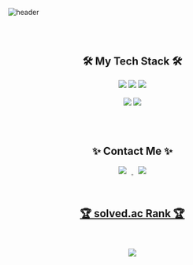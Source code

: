 ![header](https://capsule-render.vercel.app/api?type=wave&color=gradient&height=300&section=header&text=GrittyCode&fontSize=80)  


<br></br>

<h2 align="center"><b>🛠 My Tech Stack 🛠</b></h2>
<div align=center> 
   <img src="https://img.shields.io/badge/c++-00599C?style=for-the-badge&logo=c%2B%2B&logoColor=white">
  <img src="https://img.shields.io/badge/python-3776AB?style=for-the-badge&logo=python&logoColor=white"> 
  <img src="https://img.shields.io/badge/mysql-4479A1?style=for-the-badge&logo=mysql&logoColor=white">  
  <br></br>
  <img src="https://img.shields.io/badge/csharp-239120?style=for-the-badge&logo=csharp&logoColor=white">
  <img src="https://img.shields.io/badge/unity-000000?style=for-the-badge&logo=unity&logoColor=white">
</div>

<br></br>
<h2 align="center"><b>✨ Contact Me ✨</b></h2>
<div align=center>
   </a> <a href="mailto:kanghan9830@gmail.com">
<img
src="https://img.shields.io/badge/Gmail-d14836?style=flat-square&logo=Gmail&logoColor=white&link=mailto:kanghan9830@gmail.com"
style="height : auto; margin-left : 10px; margin-right : 10px;"/>
</a> <a href="https://www.instagram.com/kangjoohan01/?hl=ko">
<img
src="http://img.shields.io/badge/-Instagram-black?style=flat&logo=Instagram&link=https://instagram.com/fivepxint/"
style="height : auto; margin-left : 10px; margin-right : 10px;"/>
</div>
<br></br>
<h2 align="center"><b>🏆️ solved.ac Rank 🏆️</b></h2>
<br></br>
<div align=center>
<img align='' src="http://mazassumnida.wtf/api/v2/generate_badge?boj=grittyz">
</div>
  
  





<!--
**GrittyCode/GrittyCode** is a ✨ _special_ ✨ repository because its `README.md` (this file) appears on your GitHub profile.

Here are some ideas to get you started:

- 🔭 I’m currently working on ...
- 🌱 I’m currently learning ...
- 👯 I’m looking to collaborate on ...
- 🤔 I’m looking for help with ...
- 💬 Ask me about ...
- 📫 How to reach me: ...
- 😄 Pronouns: ...
- ⚡ Fun fact: ...
-->
